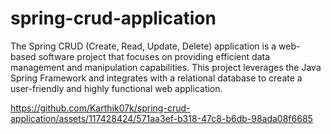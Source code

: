 # spring-crud-application
The Spring CRUD (Create, Read, Update, Delete) application is a web-based software project that focuses on providing efficient data management and manipulation capabilities. This project leverages the Java Spring Framework and integrates with a relational database to create a user-friendly and highly functional web application.


https://github.com/Karthik07k/spring-crud-application/assets/117428424/571aa3ef-b318-47c8-b6db-98ada08f6685

